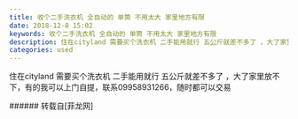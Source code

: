 ```yaml
---
title: 收个二手洗衣机 全自动的 单筒 不用太大 家里地方有限
date: 2018-12-8 15:02
keywords: 收个二手洗衣机 全自动的 单筒 不用太大 家里地方有限
description: 住在cityland 需要买个洗衣机 二手能用就行 五公斤就差不多了 ，大了家里放不下，有的我可以上门自提，联系09958931266，随时都可以交易
categories: used
---
```

<td class="t_f" id="postmessage_2431343">

住在cityland 需要买个洗衣机 二手能用就行 五公斤就差不多了 ，大了家里放不下，有的我可以上门自提，联系09958931266，随时都可以交易<br/>
</td>
###### 转载自[菲龙网]